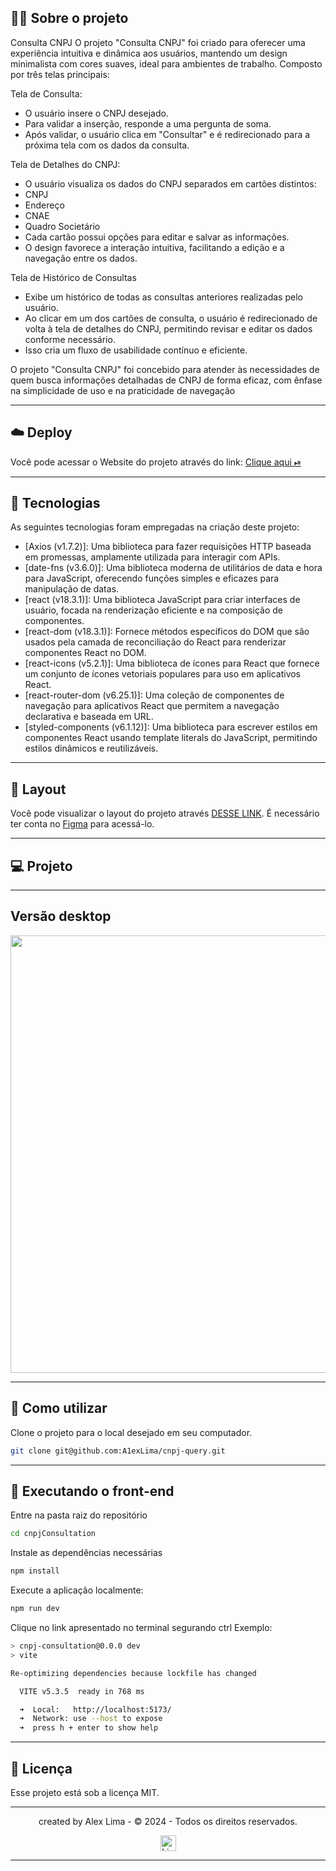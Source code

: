 ## 👨‍💻 Sobre o projeto

Consulta CNPJ
O projeto "Consulta CNPJ" foi criado para oferecer uma experiência intuitiva e dinâmica aos usuários, mantendo um design minimalista com cores suaves, ideal para ambientes de trabalho. Composto por três telas principais:

Tela de Consulta:

* O usuário insere o CNPJ desejado.
* Para validar a inserção, responde a uma pergunta de soma.
* Após validar, o usuário clica em "Consultar" e é redirecionado para a próxima tela com os dados da consulta.

Tela de Detalhes do CNPJ:

* O usuário visualiza os dados do CNPJ separados em cartões distintos:
* CNPJ
* Endereço
* CNAE
* Quadro Societário
* Cada cartão possui opções para editar e salvar as informações.
* O design favorece a interação intuitiva, facilitando a edição e a navegação entre os dados.

Tela de Histórico de Consultas

* Exibe um histórico de todas as consultas anteriores realizadas pelo usuário.
* Ao clicar em um dos cartões de consulta, o usuário é redirecionado de volta à tela de detalhes do CNPJ, permitindo revisar e editar os dados conforme necessário.
* Isso cria um fluxo de usabilidade contínuo e eficiente.

O projeto "Consulta CNPJ" foi concebido para atender às necessidades de quem busca informações detalhadas de CNPJ de forma eficaz, com ênfase na simplicidade de uso e na praticidade de navegação
___

## ☁️ Deploy

<p>Você pode acessar o Website do projeto através do link:
<a href= "https://cnpjquery.netlify.app/" target="_blank"> Clique aqui ⏯ </a>
</p>

___

## 📄 Tecnologias

As seguintes tecnologias foram empregadas na criação deste projeto:

* [Axios (v1.7.2)]: Uma biblioteca para fazer requisições HTTP baseada em promessas, amplamente utilizada para interagir com APIs.
* [date-fns (v3.6.0)]: Uma biblioteca moderna de utilitários de data e hora para JavaScript, oferecendo funções simples e eficazes para manipulação de datas.
* [react (v18.3.1)]: Uma biblioteca JavaScript para criar interfaces de usuário, focada na renderização eficiente e na composição de componentes.
* [react-dom (v18.3.1)]: Fornece métodos específicos do DOM que são usados ​​pela camada de reconciliação do React para renderizar componentes React no DOM.
* [react-icons (v5.2.1)]: Uma biblioteca de ícones para React que fornece um conjunto de ícones vetoriais populares para uso em aplicativos React.
* [react-router-dom (v6.25.1)]: Uma coleção de componentes de navegação para aplicativos React que permitem a navegação declarativa e baseada em URL.
* [styled-components (v6.1.12)]: Uma biblioteca para escrever estilos em componentes React usando template literals do JavaScript, permitindo estilos dinâmicos e reutilizáveis.
  
___

## 🔖 Layout

Você pode visualizar o layout do projeto através [DESSE LINK](https://www.figma.com/community/file/1399710783918376765). É necessário ter conta no [Figma](https://figma.com) para acessá-lo.

___

## 💻 Projeto

___

Versão desktop
---

<p align="center">
  <a href="https://cnpjquery.netlify.app/"> <img width="700" src="/home.png"> <a/>
</p>

___

## 🚀 Como utilizar

Clone o projeto para o local desejado em seu computador.

```bash
git clone git@github.com:A1exLima/cnpj-query.git
```

___

## 🚧 Executando o front-end

Entre na pasta raiz do repositório

```bash
cd cnpjConsultation
```

Instale as dependências necessárias

```bash
npm install
```

Execute a aplicação localmente:

```bash
npm run dev
```

Clique no link apresentado no terminal segurando ctrl
Exemplo:

```bash
> cnpj-consultation@0.0.0 dev
> vite

Re-optimizing dependencies because lockfile has changed

  VITE v5.3.5  ready in 768 ms

  ➜  Local:   http://localhost:5173/
  ➜  Network: use --host to expose
  ➜  press h + enter to show help
```

___

## 🪪 Licença

Esse projeto está sob a licença MIT.

---

<p align="center"> created by Alex Lima  - © 2024 - Todos os direitos reservados.<p align="center">
 <a href="https://www.linkedin.com/in/a1exlima/" target="_blank"><img src="https://static.licdn.com/sc/h/5bukxbhy9xsil5mb7c2wulfbx" height="25" width="25" alt="Linked" />
</p></p>

___
